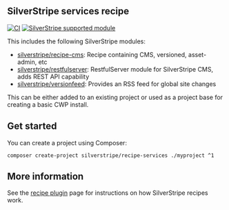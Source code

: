 ## SilverStripe services recipe

[![CI](https://github.com/silverstripe/recipe-services/actions/workflows/ci.yml/badge.svg)](https://github.com/silverstripe/recipe-services/actions/workflows/ci.yml)
[![SilverStripe supported module](https://img.shields.io/badge/silverstripe-supported-0071C4.svg)](https://www.silverstripe.org/software/addons/silverstripe-commercially-supported-module-list/)

This includes the following SilverStripe modules:

 * [silverstripe/recipe-cms](https://github.com/silverstripe/recipe-cms): Recipe containing CMS, versioned, asset-admin, etc
 * [silverstripe/restfulserver](https://github.com/silverstripe/silverstripe-restfulserver): RestfulServer module for
   SilverStripe CMS, adds REST API capability
 * [silverstripe/versionfeed](https://github.com/silverstripe/silverstripe-versionfeed): Provides an RSS feed for global
   site changes

This can be either added to an existing project or used as a project base for creating a basic CWP install.

## Get started

You can create a project using Composer:

```
composer create-project silverstripe/recipe-services ./myproject ^1
```

## More information

See the [recipe plugin](https://github.com/silverstripe/recipe-plugin) page for instructions on how
SilverStripe recipes work.

